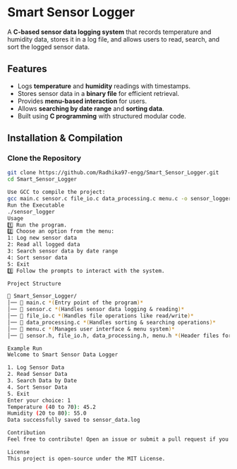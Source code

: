 # Smart Sensor Logger

A **C-based sensor data logging system** that records temperature and humidity data, stores it in a log file, and allows users to read, search, and sort the logged sensor data.

## Features
-  Logs **temperature** and **humidity** readings with timestamps.
-  Stores sensor data in a **binary file** for efficient retrieval.
-  Provides **menu-based interaction** for users.
-  Allows **searching by date range** and **sorting data**.
-  Built using **C programming** with structured modular code.

## Installation & Compilation

### Clone the Repository
```sh
git clone https://github.com/Radhika97-engg/Smart_Sensor_Logger.git
cd Smart_Sensor_Logger

Use GCC to compile the project:
gcc main.c sensor.c file_io.c data_processing.c menu.c -o sensor_logger
Run the Executable
./sensor_logger
Usage
1️⃣ Run the program.
2️⃣ Choose an option from the menu:
1: Log new sensor data
2: Read all logged data
3: Search sensor data by date range
4: Sort sensor data
5: Exit
3️⃣ Follow the prompts to interact with the system.

Project Structure

📂 Smart_Sensor_Logger/
│── 📄 main.c *(Entry point of the program)*
│── 📄 sensor.c *(Handles sensor data logging & reading)*
│── 📄 file_io.c *(Handles file operations like read/write)*
│── 📄 data_processing.c *(Handles sorting & searching operations)*
│── 📄 menu.c *(Manages user interface & menu system)*
│── 📄 sensor.h, file_io.h, data_processing.h, menu.h *(Header files for modularity)*

Example Run
Welcome to Smart Sensor Data Logger

1. Log Sensor Data
2. Read Sensor Data
3. Search Data by Date
4. Sort Sensor Data
5. Exit
Enter your choice: 1
Temperature (40 to 70): 45.2
Humidity (20 to 80): 55.0
Data successfully saved to sensor_data.log

Contribution
Feel free to contribute! Open an issue or submit a pull request if you find any bugs or improvements.

License
This project is open-source under the MIT License.
